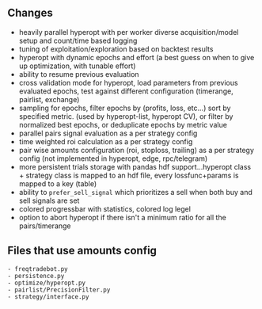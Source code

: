 ## Changes
- heavily parallel hyperopt with per worker diverse acquisition/model setup and count/time based logging
- tuning of exploitation/exploration based on backtest results
- hyperopt with dynamic epochs and effort (a best guess on when to give up optimization, with tunable effort)
- ability to resume previous evaluation
- cross validation mode for hyperopt, load parameters from previous evaluated epochs, test against different configuration (timerange, pairlist, exchange)
- sampling for epochs, filter epochs by (profits, loss, etc...) sort by specified metric. (used by hyperopt-list, hyperopt CV), or filter by normalized best epochs, or deduplicate epochs by metric value
- parallel pairs signal evaluation as a per strategy config
- time weighted roi calculation as a per strategy config
- pair wise amounts configuration (roi, stoploss, trailing) as a per strategy config (not implemented in hyperopt, edge, rpc/telegram)
- more persistent trials storage with pandas hdf support...hyperopt class + strategy class is mapped to an hdf file, every lossfunc+params is mapped to a key (table)
- ability to `prefer_sell_signal` which prioritizes a sell when both buy and sell signals are set
- colored progressbar with statistics, colored log legel
- option to abort hyperopt if there isn't a minimum ratio for all the pairs/timerange

## Files that use amounts config 
```
- freqtradebot.py
- persistence.py
- optimize/hyperopt.py
- pairlist/PrecisionFilter.py
- strategy/interface.py
```
